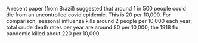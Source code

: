 
A recent paper (from Brazil) suggested that around 1 in 500 people could die from an uncontrolled covid epidemic. This is 20 per 10,000. For comparison, seasonal influenza kills around 2 people per 10,000 each year; total crude death rates per year are around 80 per 10,000; the 1918 flu pandemic killed about 220 per 10,000.
